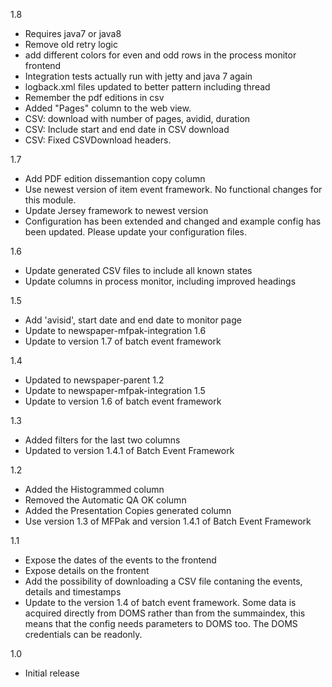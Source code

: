 1.8
* Requires java7 or java8
* Remove old retry logic
* add different colors for even and odd rows in the process monitor frontend
* Integration tests actually run with jetty and java 7 again
* logback.xml files updated to better pattern including thread
* Remember the pdf editions in csv
* Added "Pages" column to the web view.
* CSV: download with number of pages, avidid, duration
* CSV: Include start and end date in CSV download
* CSV: Fixed CSVDownload headers.

1.7
* Add PDF edition dissemantion copy column
* Use newest version of item event framework. No functional changes for this module.
* Update Jersey framework to newest version
* Configuration has been extended and changed and example config has been updated. Please update your configuration files.

1.6
* Update generated CSV files to include all known states
* Update columns in process monitor, including improved headings

1.5
* Add 'avisid', start date and end date to monitor page
* Update to newspaper-mfpak-integration 1.6
* Update to version 1.7 of batch event framework

1.4
* Updated to newspaper-parent 1.2
* Update to newspaper-mfpak-integration 1.5
* Update to version 1.6 of batch event framework

1.3
* Added filters for the last two columns
* Updated to version 1.4.1 of Batch Event Framework

1.2
 * Added the Histogrammed column
 * Removed the Automatic QA OK column
 * Added the Presentation Copies generated column
 * Use version 1.3 of MFPak and version 1.4.1 of Batch Event Framework

1.1
* Expose the dates of the events to the frontend
* Expose details on the frontent
* Add the possibility of downloading a CSV file contaning the events, details and timestamps
* Update to the version 1.4 of batch event framework. Some data is acquired directly from DOMS rather than from the summaindex, 
  this means that the config needs parameters to DOMS too. The DOMS credentials can be readonly.

1.0
* Initial release 

